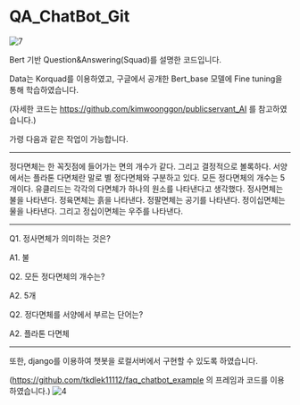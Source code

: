 # QA_ChatBot_Git
![7](https://user-images.githubusercontent.com/65326326/85998442-cba02000-ba45-11ea-9b4f-8caeeb2eb228.png)

Bert 기반 Question&Answering(Squad)를 설명한 코드입니다.

Data는 Korquad를 이용하였고, 구글에서 공개한 Bert_base 모델에 Fine tuning을 통해 학습하였습니다.

(자세한 코드는 https://github.com/kimwoonggon/publicservant_AI 를 참고하였습니다.)

가령 다음과 같은 작업이 가능합니다.

------------------------------------------------------------------------------------------------------------------------------------------------

 정다면체는 한 꼭짓점에 들어가는 면의 개수가 같다. 
 그리고 결정적으로 볼록하다. 서양에서는 플라톤 다면체란 말로 별 정다면체와 구분하고 있다. 
 모든 정다면체의 개수는 5개이다. 유클리드는 각각의 다면체가 하나의 원소를 나타낸다고 생각했다. 
 정사면체는 불을 나타낸다. 정육면체는 흙을 나타낸다. 정팔면체는 공기를 나타낸다. 정이십면체는 물을 나타낸다. 그리고 정십이면체는 우주를 나타낸다.
 
-------------------------------------------------------------------------------------------------------------------------------------------------

Q1. 정사면체가 의미하는 것은?

A1. 불

Q2. 모든 정다면체의 개수는?

A2. 5개

Q2. 정다면체를 서양에서 부르는 단어는?

A2. 플라톤 다면체

------------------------------------------------------------------------------------------------------------------------------------------------

또한, django를 이용하여 챗봇을 로컬서버에서 구현할 수 있도록 하였습니다.

(https://github.com/tkdlek11112/faq_chatbot_example 의 프레임과 코드를 이용하였습니다.)
![4](https://user-images.githubusercontent.com/65326326/85998037-4452ac80-ba45-11ea-8fdd-8297aca824b5.png)

